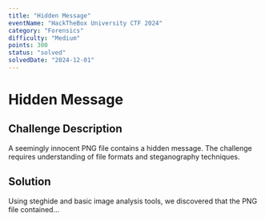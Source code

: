 ```yaml
---
title: "Hidden Message"
eventName: "HackTheBox University CTF 2024"
category: "Forensics"
difficulty: "Medium"
points: 300
status: "solved"
solvedDate: "2024-12-01"
---
```


# Hidden Message

## Challenge Description
A seemingly innocent PNG file contains a hidden message. The challenge requires understanding of file formats and steganography techniques.

## Solution
Using steghide and basic image analysis tools, we discovered that the PNG file contained...